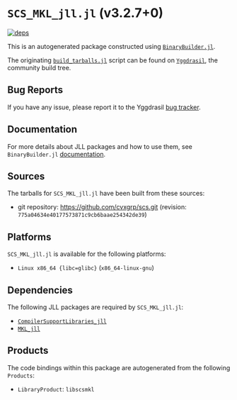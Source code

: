 # `SCS_MKL_jll.jl` (v3.2.7+0)

[![deps](https://juliahub.com/docs/SCS_MKL_jll/deps.svg)](https://juliahub.com/ui/Packages/General/SCS_MKL_jll/)

This is an autogenerated package constructed using [`BinaryBuilder.jl`](https://github.com/JuliaPackaging/BinaryBuilder.jl).

The originating [`build_tarballs.jl`](https://github.com/JuliaPackaging/Yggdrasil/blob/0a1b95895c2baebba3b321c336b716f92c571335/S/SCS_MKL/build_tarballs.jl) script can be found on [`Yggdrasil`](https://github.com/JuliaPackaging/Yggdrasil/), the community build tree.

## Bug Reports

If you have any issue, please report it to the Yggdrasil [bug tracker](https://github.com/JuliaPackaging/Yggdrasil/issues).

## Documentation

For more details about JLL packages and how to use them, see `BinaryBuilder.jl` [documentation](https://docs.binarybuilder.org/stable/jll/).

## Sources

The tarballs for `SCS_MKL_jll.jl` have been built from these sources:

* git repository: https://github.com/cvxgrp/scs.git (revision: `775a04634e40177573871c9cb6baae254342de39`)

## Platforms

`SCS_MKL_jll.jl` is available for the following platforms:

* `Linux x86_64 {libc=glibc}` (`x86_64-linux-gnu`)

## Dependencies

The following JLL packages are required by `SCS_MKL_jll.jl`:

* [`CompilerSupportLibraries_jll`](https://github.com/JuliaBinaryWrappers/CompilerSupportLibraries_jll.jl)
* [`MKL_jll`](https://github.com/JuliaBinaryWrappers/MKL_jll.jl)

## Products

The code bindings within this package are autogenerated from the following `Products`:

* `LibraryProduct`: `libscsmkl`
